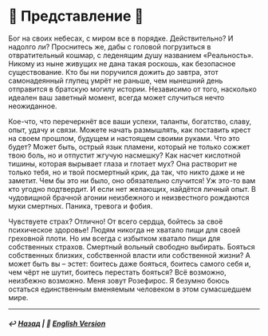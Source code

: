 
# 🥀 Представление 🥀
Бог на своих небесах, с миром все в порядке. Действительно? И надолго ли? Проснитесь же, дабы с головой погрузиться в отвратительный кошмар, с леденящим душу названием «Реальность». Никому из ныне живущих не дана такая роскошь, как безопасное существование. Кто бы ни поручился дожить до завтра, этот самонадеянный глупец умрёт не раньше, чем нынешний день отправится в братскую могилу истории. Независимо от того, насколько идеален ваш заветный момент, всегда может случиться нечто неожиданное. 

Кое-что, что перечеркнёт все ваши успехи, таланты, богатство, славу, опыт, удачу и связи. Можете начать размышлять, как поставить крест на своем прошлом, будущем и настоящем своими руками. Что это будет? Может быть, острый язык пламени, который не только сожжет твою боль, но и отпустит жгучую насмешку? Как насчет кислотной тишины, которая вырывает глаза и глотает мух? Она растворит не только тебя, но и твой посмертный крик, да так, что никто даже и не заметит. Чем бы это ни было, оно обязательно случится! Уж это-то вам кто угодно подтвердит. И если нет желающих, найдётся личный опыт. В чудовищной брачной агонии неизбежного и неизвестного рождаются муки смертных. Паника, тревога и фобия. 

Чувствуете страх? Отлично! От всего сердца, бойтесь за своё психическое здоровье! Людям никогда не хватало пищи для своей греховной плоти. Но им всегда с избытком хватало пищи для собственных страхов. Смертный вольный свободно выбирать. Бояться собственных близких, собственной власти или собственной жизни? А может быть вы – эстет: боитесь даже бояться, боитесь самого себя и, чем чёрт не шутит, боитесь перестать бояться? Всё возможно, неизбежно возможно. Меня зовут Розефирос. Я безумно боюсь остаться единственным вменяемым человеком в этом сумасшедшем мире.
***

##### ↩️ [Назад](index-2.md) | 🗽 [English Version](introduction.md)

